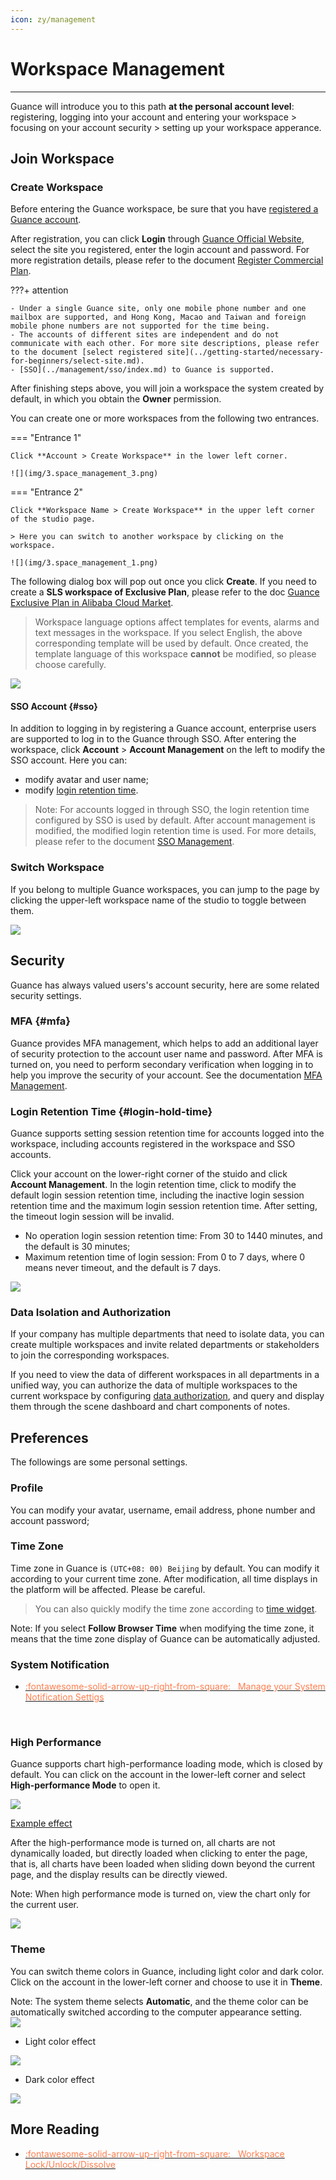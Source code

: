 ```yaml
---
icon: zy/management
---
```

# Workspace Management
---
Guance will introduce you to this path **at the personal account level**: registering, logging into your account and entering your workspace > focusing on your account security > setting up your workspace apperance.
## Join Workspace

### Create Workspace
Before entering the Guance workspace, be sure that you have [registered a Guance account](https://auth.guance.com/businessRegister).  

After registration, you can click **Login** through [Guance Official Website](https://www.guance.com/), select the site you registered, enter the login account and password. For more registration details, please refer to the document [Register Commercial Plan](../billing/commercial-register.md).

???+ attention

    - Under a single Guance site, only one mobile phone number and one mailbox are supported, and Hong Kong, Macao and Taiwan and foreign mobile phone numbers are not supported for the time being.
    - The accounts of different sites are independent and do not communicate with each other. For more site descriptions, please refer to the document [select registered site](../getting-started/necessary-for-beginners/select-site.md).
    - [SSO](../management/sso/index.md) to Guance is supported.

After finishing steps above, you will join a workspace the system created by default, in which you obtain the **Owner** permission. 


You can create one or more workspaces from the following two entrances.

<div class="grid" markdown>

=== "Entrance 1"

    Click **Account > Create Workspace** in the lower left corner.

    ![](img/3.space_management_3.png)

=== "Entrance 2"

    Click **Workspace Name > Create Workspace** in the upper left corner of the studio page. 
    
    > Here you can switch to another workspace by clicking on the workspace.

    ![](img/3.space_management_1.png)

</div>


The following dialog box will pop out once you click **Create**. If you need to create a **SLS workspace of Exclusive Plan**, please refer to the doc [Guance Exclusive Plan in Alibaba Cloud Market](../billing/commercial-aliyun-sls.md).

> Workspace language options affect templates for events, alarms and text messages in the workspace. If you select English, the above corresponding template will be used by default. Once created, the template language of this workspace **cannot** be modified, so please choose carefully.

![](img/3.space_management_4.png)

#### SSO Account {#sso}

In addition to logging in by registering a Guance account, enterprise users are supported to log in to the Guance through SSO. After entering the workspace, click **Account** > **Account Management** on the left to modify the SSO account. Here you can:    
- modify avatar and user name;  
- modify [login retention time](#login-hold-time).

> Note: For accounts logged in through SSO, the login retention time configured by SSO is used by default. After account management is modified, the modified login retention time is used. For more details, please refer to the document [SSO Management](../management/sso/index.md).

### Switch Workspace   
If you belong to multiple Guance workspaces, you can jump to the page by clicking the upper-left workspace name of the studio to toggle between them.  

![](img/1-workspaceinfo.png)

## Security  
Guance has always valued users's account security, here are some related security settings. 

### MFA {#mfa}

Guance provides MFA management, which helps to add an additional layer of security protection to the account user name and password. After MFA is turned on, you need to perform secondary verification when logging in to help you improve the security of your account. See the documentation [MFA Management](mfa-management.md).

### Login Retention Time {#login-hold-time}

Guance supports setting session retention time for accounts logged into the workspace, including accounts registered in the workspace and SSO accounts.

Click your account on the lower-right corner of the stuido and click **Account Management**. In the login retention time, click to modify the default login session retention time, including the inactive login session retention time and the maximum login session retention time. After setting, the timeout login session will be invalid.

- No operation login session retention time: From 30 to 1440 minutes, and the default is 30 minutes;
- Maximum retention time of login session: From 0 to 7 days, where 0 means never timeout, and the default is 7 days.
   
![](img/6.mfa_2.1.png)

### Data Isolation and Authorization

If your company has multiple departments that need to isolate data, you can create multiple workspaces and invite related departments or stakeholders to join the corresponding workspaces.

If you need to view the data of different workspaces in all departments in a unified way, you can authorize the data of multiple workspaces to the current workspace by configuring [data authorization](data-authorization.md), and query and display them through the scene dashboard and chart components of notes.
## Preferences  
The followings are some personal settings.   
### Profile  
You can modify your avatar, username, email address, phone number and account password; 

### Time Zone

Time zone in Guance is `(UTC+08: 00) Beijing` by default. You can modify it according to your current time zone. After modification, all time displays in the platform will be affected. Please be careful.

> You can also quickly modify the time zone according to [time widget](../getting-started/function-details/explorer-search.md#time).

Note: If you select **Follow Browser Time** when modifying the time zone, it means that the time zone display of Guance can be automatically adjusted.

### System Notification

<div class="grid cards" markdown>

- [<font color="coral"> :fontawesome-solid-arrow-up-right-from-square: &nbsp; Manage your System Notification Settigs</font>](./system-notification.md)

<br/>

</div>

### High Performance  
Guance supports chart high-performance loading mode, which is closed by default. You can click on the account in the lower-left corner and select **High-performance Mode** to open it.

![](img/3.customized_1.1.png)

<u>Example effect</u>

After the high-performance mode is turned on, all charts are not dynamically loaded, but directly loaded when clicking to enter the page, that is, all charts have been loaded when sliding down beyond the current page, and the display results can be directly viewed.

Note: When high performance mode is turned on, view the chart only for the current user.

![](img/3.high_performance_2.png)

### Theme

You can switch theme colors in Guance, including light color and dark color. Click on the account in the lower-left corner and choose to use it in **Theme**.

Note: The system theme selects **Automatic**, and the theme color can be automatically switched according to the computer appearance setting.<br />![](img/3.high_performance_1.png)

- Light color effect

![](img/08_color_02.png)

- Dark color effect

![](img/08_color_03.png)



## More Reading

<div class="grid cards" markdown>

- [<font color="coral"> :fontawesome-solid-arrow-up-right-from-square: &nbsp; Workspace Lock/Unlock/Dissolve</font>](../billing/cost-center/workspace-management.md#lock)

<br/>

</div>